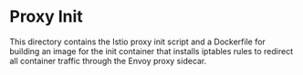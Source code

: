 # Proxy Init

This directory contains the Istio proxy init script and a Dockerfile for
building an image for the init container that installs iptables rules to
redirect all container traffic through the Envoy proxy sidecar.
